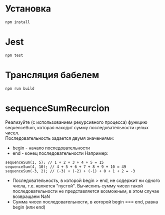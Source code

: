 # Установка
`npm install`
# Jest
`npm test`
# Трансляция бабелем
`npm run build`

# sequenceSumRecurcion

Реализуйте (с использованием рекурсивного процесса) функцию sequenceSum, которая находит сумму последовательности целых чисел.  
Последовательность задается двумя значениями:
* begin - начало последовательности
* end - конец последовательности
Например:
```
sequenceSum(1, 5); // 1 + 2 + 3 + 4 + 5 = 15
sequenceSum(4, 10); // 4 + 5 + 6 + 7 + 8 + 9 + 10 = 49
sequenceSum(-3, 2); // (-3) + (-2) + (-1) + 0 + 1 + 2 = -3
```
* Последовательность, в которой begin > end, не содержит ни одного числа, т.е. является "пустой". Вычислить сумму чисел такой последовательности не представляется возможным, в этом случае возвращаем NaN
* Сумма чисел последовательности, в которой begin === end, равна begin (или end)
